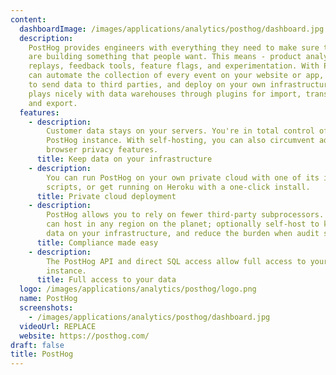 ```yaml
---
content:
  dashboardImage: /images/applications/analytics/posthog/dashboard.jpg
  description:
    PostHog provides engineers with everything they need to make sure they
    are building something that people want. This means - product analytics, video
    replays, feedback tools, feature flags, and experimentation. With PostHog you
    can automate the collection of every event on your website or app, with no need
    to send data to third parties, and deploy on your own infrastructure. PostHog
    plays nicely with data warehouses through plugins for import, transformation,
    and export.
  features:
    - description:
        Customer data stays on your servers. You're in total control of your
        PostHog instance. With self-hosting, you can also circumvent ad blockers and
        browser privacy features.
      title: Keep data on your infrastructure
    - description:
        You can run PostHog on your own private cloud with one of its install
        scripts, or get running on Heroku with a one-click install.
      title: Private cloud deployment
    - description:
        PostHog allows you to rely on fewer third-party subprocessors. You
        can host in any region on the planet; optionally self-host to keep customer
        data on your infrastructure, and reduce the burden when audit season rolls around.
      title: Compliance made easy
    - description:
        The PostHog API and direct SQL access allow full access to your production
        instance.
      title: Full access to your data
  logo: /images/applications/analytics/posthog/logo.png
  name: PostHog
  screenshots:
    - /images/applications/analytics/posthog/dashboard.jpg
  videoUrl: REPLACE
  website: https://posthog.com/
draft: false
title: PostHog
---
```

